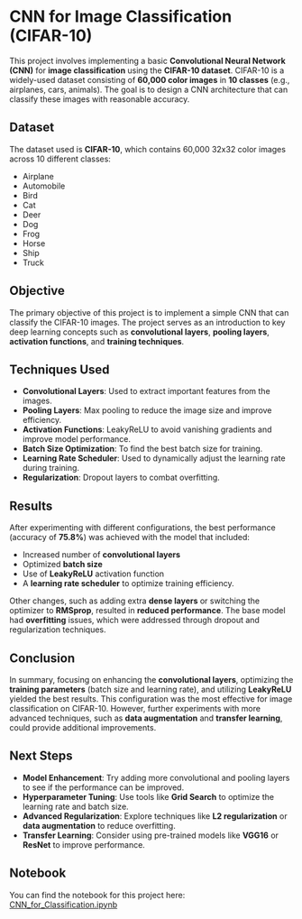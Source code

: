 # CNN for Image Classification (CIFAR-10)

This project involves implementing a basic **Convolutional Neural Network (CNN)** for **image classification** using the **CIFAR-10 dataset**. CIFAR-10 is a widely-used dataset consisting of **60,000 color images** in **10 classes** (e.g., airplanes, cars, animals). The goal is to design a CNN architecture that can classify these images with reasonable accuracy.

## Dataset

The dataset used is **CIFAR-10**, which contains 60,000 32x32 color images across 10 different classes:
- Airplane
- Automobile
- Bird
- Cat
- Deer
- Dog
- Frog
- Horse
- Ship
- Truck

## Objective

The primary objective of this project is to implement a simple CNN that can classify the CIFAR-10 images. The project serves as an introduction to key deep learning concepts such as **convolutional layers**, **pooling layers**, **activation functions**, and **training techniques**.

## Techniques Used

- **Convolutional Layers**: Used to extract important features from the images.
- **Pooling Layers**: Max pooling to reduce the image size and improve efficiency.
- **Activation Functions**: LeakyReLU to avoid vanishing gradients and improve model performance.
- **Batch Size Optimization**: To find the best batch size for training.
- **Learning Rate Scheduler**: Used to dynamically adjust the learning rate during training.
- **Regularization**: Dropout layers to combat overfitting.

## Results

After experimenting with different configurations, the best performance (accuracy of **75.8%**) was achieved with the model that included:
- Increased number of **convolutional layers**
- Optimized **batch size**
- Use of **LeakyReLU** activation function
- A **learning rate scheduler** to optimize training efficiency.

Other changes, such as adding extra **dense layers** or switching the optimizer to **RMSprop**, resulted in **reduced performance**. The base model had **overfitting** issues, which were addressed through dropout and regularization techniques.

## Conclusion

In summary, focusing on enhancing the **convolutional layers**, optimizing the **training parameters** (batch size and learning rate), and utilizing **LeakyReLU** yielded the best results. This configuration was the most effective for image classification on CIFAR-10. However, further experiments with more advanced techniques, such as **data augmentation** and **transfer learning**, could provide additional improvements.

## Next Steps

- **Model Enhancement**: Try adding more convolutional and pooling layers to see if the performance can be improved.
- **Hyperparameter Tuning**: Use tools like **Grid Search** to optimize the learning rate and batch size.
- **Advanced Regularization**: Explore techniques like **L2 regularization** or **data augmentation** to reduce overfitting.
- **Transfer Learning**: Consider using pre-trained models like **VGG16** or **ResNet** to improve performance.

## Notebook

You can find the notebook for this project here: [CNN_for_Classification.ipynb](CNN_for_Classification.ipynb)

